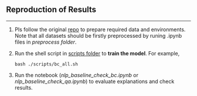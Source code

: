 ## Reproduction of Results
----
1. Pls follow the original [repo](https://github.com/akashkm99/Interpretable-Attention) to prepare required data and environments. Note that all datasets should be firstly preprocessed by runing .ipynb files in *preprocess folder*.

2. Run the shell script in [scripts folder](https://github.com/BierOne/Attention-Faithfulness/tree/master/Transparency/scripts) to **train the model**. For example,
    ```
    bash ./scripts/bc_all.sh
    ```

3. Run the notebook (*nlp_baseline_check_bc.ipynb* or *nlp_baseline_check_qa.ipynb*) to evaluate explanations and check results.
